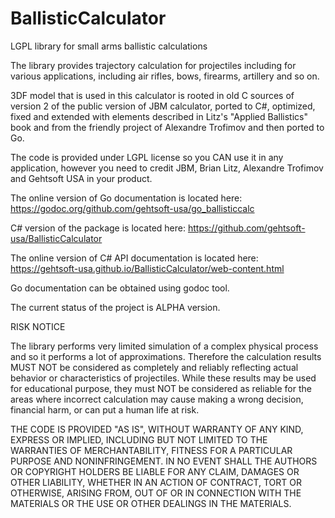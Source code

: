 # BallisticCalculator
LGPL library for small arms ballistic calculations 

The library provides trajectory calculation for projectiles including for various 
applications, including air rifles, bows, firearms, artillery and so on. 

3DF model that is used in this calculator is rooted in old C sources of version 2 of the public version of JBM 
calculator, ported to C#, optimized, fixed and extended with elements described in 
Litz's "Applied Ballistics" book and from the friendly project of Alexandre Trofimov 
and then ported to Go. 

The code is provided under LGPL license so you CAN use it in any application, however you 
need to credit JBM, Brian Litz, Alexandre Trofimov and Gehtsoft USA in your product.

The online version of Go documentation is located here: https://godoc.org/github.com/gehtsoft-usa/go_ballisticcalc

C# version of the package is located here: https://github.com/gehtsoft-usa/BallisticCalculator

The online version of C# API documentation is located here: https://gehtsoft-usa.github.io/BallisticCalculator/web-content.html

Go documentation can be obtained using godoc tool.

The current status of the project is ALPHA version.

RISK NOTICE

The library performs very limited simulation of a complex physical process and so it performs a lot of approximations. Therefore the calculation results MUST NOT be considered as completely and reliably reflecting actual behavior or characteristics of projectiles. While these results may be used for educational purpose, they must NOT be considered as reliable for the areas where incorrect calculation may cause making a wrong decision, financial harm, or can put a human life at risk. 

THE CODE IS PROVIDED "AS IS", WITHOUT WARRANTY OF ANY KIND, EXPRESS OR IMPLIED, INCLUDING BUT NOT LIMITED TO THE WARRANTIES OF MERCHANTABILITY, FITNESS FOR A PARTICULAR PURPOSE AND NONINFRINGEMENT. IN NO EVENT SHALL THE AUTHORS OR COPYRIGHT HOLDERS BE LIABLE FOR ANY CLAIM, DAMAGES OR OTHER LIABILITY, WHETHER IN AN ACTION OF CONTRACT, TORT OR OTHERWISE, ARISING FROM, OUT OF OR IN CONNECTION WITH THE MATERIALS OR THE USE OR OTHER DEALINGS IN THE MATERIALS.
